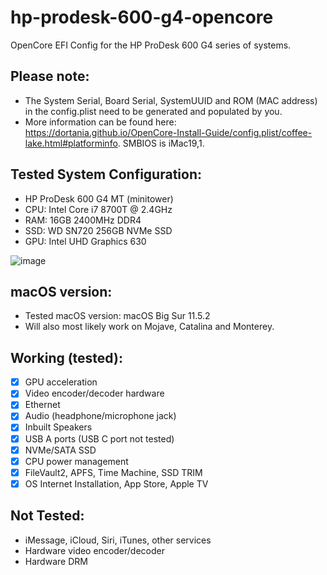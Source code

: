# hp-prodesk-600-g4-opencore
OpenCore EFI Config for the HP ProDesk 600 G4 series of systems.

## Please note: 
* The System Serial, Board Serial, SystemUUID and ROM (MAC address) in the config.plist need to be generated and populated by you.
* More information can be found here: https://dortania.github.io/OpenCore-Install-Guide/config.plist/coffee-lake.html#platforminfo. SMBIOS is iMac19,1.

## Tested System Configuration:
* HP ProDesk 600 G4 MT (minitower)
* CPU: Intel Core i7 8700T @ 2.4GHz
* RAM: 16GB 2400MHz DDR4
* SSD: WD SN720 256GB NVMe SSD
* GPU: Intel UHD Graphics 630

![image](https://cdn.upload.systems/uploads/luu1wudX.png)

## macOS version:
* Tested macOS version: macOS Big Sur 11.5.2
* Will also most likely work on Mojave, Catalina and Monterey.

## Working (tested):
* [x] GPU acceleration
* [x] Video encoder/decoder hardware
* [x] Ethernet
* [x] Audio (headphone/microphone jack)
* [x] Inbuilt Speakers
* [x] USB A ports (USB C port not tested)
* [x] NVMe/SATA SSD
* [x] CPU power management
* [x] FileVault2, APFS, Time Machine, SSD TRIM
* [x] OS Internet Installation, App Store, Apple TV

## Not Tested:
* iMessage, iCloud, Siri, iTunes, other services
* Hardware video encoder/decoder
* Hardware DRM

